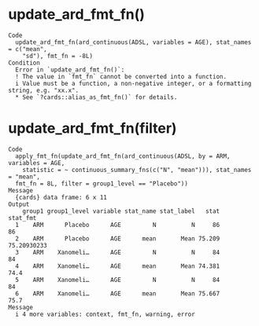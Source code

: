 # update_ard_fmt_fn()

    Code
      update_ard_fmt_fn(ard_continuous(ADSL, variables = AGE), stat_names = c("mean",
        "sd"), fmt_fn = -8L)
    Condition
      Error in `update_ard_fmt_fn()`:
      ! The value in `fmt_fn` cannot be converted into a function.
      i Value must be a function, a non-negative integer, or a formatting string, e.g. "xx.x".
      * See `?cards::alias_as_fmt_fn()` for details.

# update_ard_fmt_fn(filter)

    Code
      apply_fmt_fn(update_ard_fmt_fn(ard_continuous(ADSL, by = ARM, variables = AGE,
        statistic = ~ continuous_summary_fns(c("N", "mean"))), stat_names = "mean",
      fmt_fn = 8L, filter = group1_level == "Placebo"))
    Message
      {cards} data frame: 6 x 11
    Output
        group1 group1_level variable stat_name stat_label   stat    stat_fmt
      1    ARM      Placebo      AGE         N          N     86          86
      2    ARM      Placebo      AGE      mean       Mean 75.209 75.20930233
      3    ARM    Xanomeli…      AGE         N          N     84          84
      4    ARM    Xanomeli…      AGE      mean       Mean 74.381        74.4
      5    ARM    Xanomeli…      AGE         N          N     84          84
      6    ARM    Xanomeli…      AGE      mean       Mean 75.667        75.7
    Message
      i 4 more variables: context, fmt_fn, warning, error


